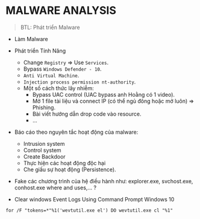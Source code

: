 # MALWARE ANALYSIS

> BTL: Phát triển Malware

- Làm Malware

- Phát triển Tính Năng

  - Change `Registry` => Use `Services`.
  - Bypass `Windows Defender - 10`.
  - `Anti Virtual Machine`.
  - `Injection process permission nt-authority`.
  - Một số cách thức lây nhiễm:
    - Bypass UAC control (UAC bypass anh Hoằng có 1 video).
    - Mở 1 file tài liệu và connect IP (có thể ngủ đông hoặc mở luôn) => Phishing.
    - Bài viết hướng dẫn drop code vào resource.
    - ...

- Báo cáo theo nguyên tắc hoạt động của malware:

  - Intrusion system
  - Control system
  - Create Backdoor
  - Thực hiện các hoạt động độc hại
  - Che giấu sự hoạt động (Persistence).

- Fake các chương trình của hệ điều hành như: explorer.exe, svchost.exe, conhost.exe where and uses,... ?

- Clear windows Event Logs Using Command Prompt Windows 10

```batch
for /F "tokens=*"%1('wevtutil.exe el') DO wevtutil.exe cl "%1"
```
